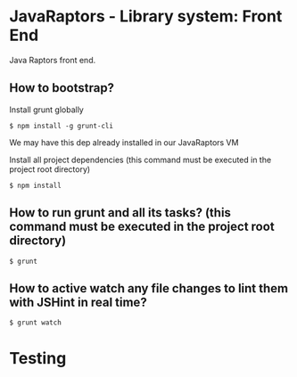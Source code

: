 JavaRaptors - Library system: Front End
====================

Java Raptors front end.



## How to bootstrap?

Install grunt globally

	$ npm install -g grunt-cli 

We may have this dep already installed in our JavaRaptors VM


Install all project dependencies (this command must be executed in the project root directory)

	$ npm install



## How to run grunt and all its tasks? (this command must be executed in the project root directory)

	$ grunt

## How to active watch any file changes to lint them with JSHint in real time?

	$ grunt watch 



	

# Testing

